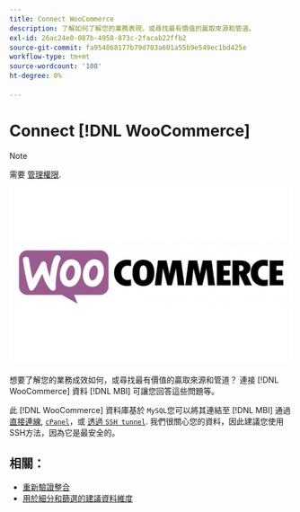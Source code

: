 ```yaml
---
title: Connect WooCommerce
description: 了解如何了解您的業務表現，或尋找最有價值的贏取來源和管道。
exl-id: 26ac24e0-087b-4958-873c-2facab22ffb2
source-git-commit: fa954868177b79d703a601a55b9e549ec1bd425e
workflow-type: tm+mt
source-wordcount: '108'
ht-degree: 0%

---
```


# Connect [!DNL WooCommerce]

>[!NOTE]
>
>需要 [管理權限](../../../administrator/user-management/user-management.md).

![](../../../assets/WooCommerce-Logo.jpg)

想要了解您的業務成效如何，或尋找最有價值的贏取來源和管道？ 連接 [!DNL WooCommerce] 資料 [!DNL MBI] 可讓您回答這些問題等。

此 [!DNL WooCommerce] 資料庫基於 `MySQL`您可以將其連結至 [!DNL MBI] 通過 [直接連線](../integrations/mysql-via-a-direct-connection.md), [`cPanel`](../integrations/mysql-via-cpanel.md)，或 [透過 `SSH tunnel`](../integrations/mysql-via-ssh-tunnel.md). 我們很關心您的資料，因此建議您使用SSH方法，因為它是最安全的。

## 相關：

* [重新驗證整合](https://experienceleague.adobe.com/docs/commerce-knowledge-base/kb/how-to/mbi-reauthenticating-integrations.html?lang=en)
* [用於細分和篩選的建議資料維度](../../../best-practices/segment-filter.md)
